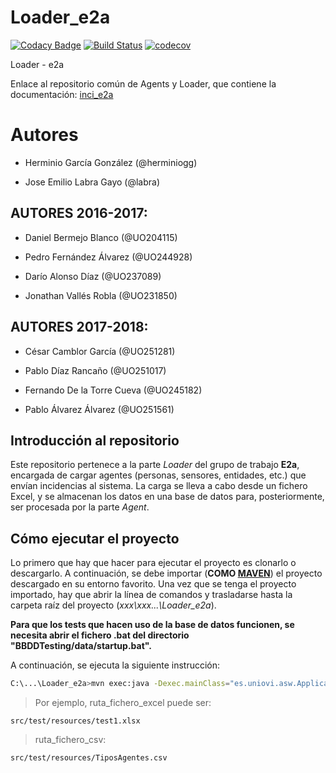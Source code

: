 # Loader_e2a

[![Codacy Badge](https://api.codacy.com/project/badge/Grade/512e4b265b9e46a5b0f47bb4ace9f262)](https://www.codacy.com/app/jelabra/Loader_e2a?utm_source=github.com&amp;utm_medium=referral&amp;utm_content=Arquisoft/Loader_e2a&amp;utm_campaign=Badge_Grade)
[![Build Status](https://travis-ci.org/Arquisoft/Loader_e2a.svg?branch=master)](https://travis-ci.org/Arquisoft/Loader_e2a)
[![codecov](https://codecov.io/gh/Arquisoft/Loader_e2a/branch/master/graph/badge.svg)](https://codecov.io/gh/Arquisoft/Loader_e2a)

Loader - e2a

Enlace al repositorio común de Agents y Loader, que contiene la documentación: [inci_e2a](https://github.com/Arquisoft/inci_e2a)

# Autores

* Herminio García González (@herminiogg)

* Jose Emilio Labra Gayo (@labra)

## AUTORES 2016-2017:

* Daniel Bermejo Blanco (@UO204115)

* Pedro Fernández Álvarez (@UO244928)

* Darío Alonso Díaz (@UO237089)

* Jonathan Vallés Robla (@UO231850)

## AUTORES 2017-2018:

* César Camblor García (@UO251281)

* Pablo Díaz Rancaño (@UO251017)

* Fernando De la Torre Cueva (@UO245182)

* Pablo Álvarez Álvarez (@UO251561)

## Introducción al repositorio

Este repositorio pertenece a la parte *Loader* del grupo de trabajo **E2a**,
encargada de cargar agentes (personas, sensores, entidades, etc.) que envían incidencias
al sistema. La carga se lleva a cabo desde un fichero Excel, y se almacenan los datos
en una base de datos para, posteriormente, ser procesada por la parte *Agent*.

## Cómo ejecutar el proyecto

Lo primero que hay que hacer para ejecutar el proyecto es clonarlo o descargarlo. A continuación,
se debe importar (**COMO [MAVEN](http://maven.apache.org/download.cgi)**) el proyecto descargado en su entorno favorito.
Una vez que se tenga el proyecto importado, hay que abrir la línea de comandos y trasladarse hasta
la carpeta raíz del proyecto (*xxx\xxx\...\Loader_e2a*).

**Para que los tests que hacen uso de la base de datos funcionen, se necesita abrir el fichero .bat del directorio "BBDDTesting/data/startup.bat".**

A continuación, se ejecuta la siguiente instrucción:

```bash
C:\...\Loader_e2a>mvn exec:java -Dexec.mainClass="es.uniovi.asw.Application" -Dexec.args="excel ruta_fichero_excel ruta_fichero_csv"
```

>Por ejemplo, ruta_fichero_excel puede ser:
```
src/test/resources/test1.xlsx
```
>ruta_fichero_csv:
```
src/test/resources/TiposAgentes.csv
```
